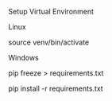 Setup Virtual Environment

Linux

source venv/bin/activate

Windows

pip freeze > requirements.txt

pip install -r requirements.txt
